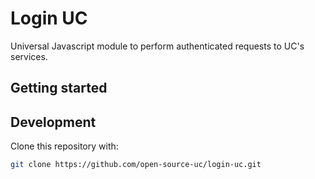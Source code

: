 # Login UC

Universal Javascript module to perform authenticated requests to UC's services.

## Getting started

## Development

Clone this repository with:

```sh
git clone https://github.com/open-source-uc/login-uc.git
```
